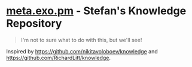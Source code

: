 # [meta.exo.pm](https://meta.exo.pm) - Stefan's Knowledge Repository

> I'm not to sure what to do with this, but we'll see!

Inspired by https://github.com/nikitavoloboev/knowledge and https://github.com/RichardLitt/knowledge.
